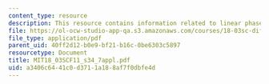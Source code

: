 ```yaml
---
content_type: resource
description: This resource contains information related to linear phase portraits.
file: https://ol-ocw-studio-app-qa.s3.amazonaws.com/courses/18-03sc-differential-equations-fall-2011/a3406c6441c0d3711a188af7f0dbfe4d_MIT18_03SCF11_s34_7appl.pdf
file_type: application/pdf
parent_uid: 40ff2d12-b0e9-bf21-b16c-0be6303c5897
resourcetype: Document
title: MIT18_03SCF11_s34_7appl.pdf
uid: a3406c64-41c0-d371-1a18-8af7f0dbfe4d
---
```

